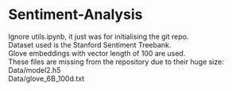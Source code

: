 # Sentiment-Analysis
Ignore utils.ipynb, it just was for initialising the git repo.  
Dataset used is the Stanford Sentiment Treebank.  
Glove embeddings with vector length of 100 are used.  
These files are missing from the repository due to their huge size:  
Data/model2.h5  
Data/glove_6B_100d.txt  
